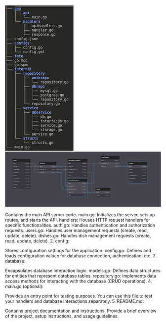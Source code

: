 ![Alt text](/foto/structure.png?raw=true "Optional Title")
![Alt text](/foto/BD.png?raw=true "Optional Title")



Contains the main API server code. main.go: Initializes the server, sets up routes, and starts the API. handlers: Houses HTTP request handlers for specific functionalities. auth.go: Handles authentication and authorization requests. users.go: Handles user management requests (create, read, update, delete). dishes.go: Handles dish management requests (create, read, update, delete). 2. config:

Stores configuration settings for the application. config.go: Defines and loads configuration values for database connection, authentication, etc. 3. database:

Encapsulates database interaction logic. models.go: Defines data structures for entities that represent database tables. repository.go: Implements data access methods for interacting with the database (CRUD operations). 4. main.go (optional):

Provides an entry point for testing purposes. You can use this file to test your handlers and database interactions separately. 5. README.md:

Contains project documentation and instructions. Provide a brief overview of the project, setup instructions, and usage guidelines.
